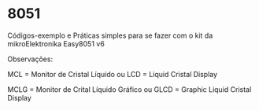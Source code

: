 # 8051
Códigos-exemplo e Práticas simples para se fazer com o kit da mikroElektronika Easy8051 v6

Observações:

MCL = Monitor de Cristal Líquido ou LCD = Liquid Cristal Display

MCLG = Monitor de Crital Líquido Gráfico ou GLCD = Graphic Liquid Cristal Display
